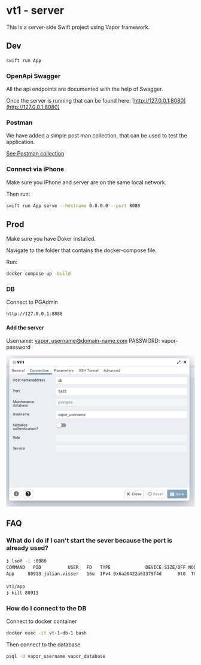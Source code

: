 # vt1 - server

This is a server-side Swift project using Vapor framework.

## Dev

```bash
swift run App
```

### OpenApi Swagger

All the api endpoints are documented with the help of Swagger.

Once the server is running that can be found here:
[http://127.0.0.1:8080](http://127.0.0.1:8080)

### Postman

We have added a simple post man collection, that can be used to test the application.

[See Postman collection](../postman)

### Connect via iPhone

Make sure you iPhone and server are on the same local network.

Then run:

```bash
swift run App serve --hostname 0.0.0.0 --port 8080
```

## Prod

Make sure you have Doker installed.

Navigate to the folder that contains the docker-compose file.

Run:

```bash
docker compose up -build
```

### DB

Connect to PGAdmin

```bash
http://127.0.0.1:8888
```

#### Add the server

Username: <vapor_username@domain-name.com>
PASSWORD: vapor-password

![pgadmin](../img/pgadmin-server.png)

## FAQ

### What do I do if I can't start the sever because the port is already used?

```bash
❯ lsof -i :8080
COMMAND   PID          USER   FD   TYPE             DEVICE SIZE/OFF NODE NAME
App     80913 julian.visser   16u  IPv4 0x6a20422a63379f4d      0t0  TCP *:http-alt (LISTEN)

vt1/app
❯ kill 80913
```

### How do I connect to the DB

Connect to docker container

```bash
docker exec -it vt-1-db-1 bash
```

Then connect to the database.

```bash
psql -U vapor_username vapor_database
```
